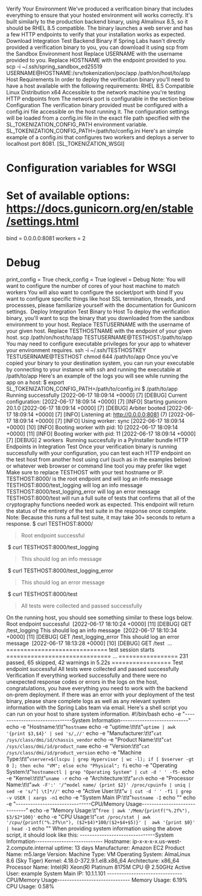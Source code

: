 Verify Your Environment
We've produced a verification binary that includes everything to ensure that your hosted environment will works correctly. It's built similarly to the production backend binary, using Almalinux 8.5, so it should be RHEL 8.5 compatible. The binary launches a web server and has a few HTTP endpoints to verify that your installation works as expected.
Download Integration Test Backend Binary
If Spring Labs hasn't directly provided a verification binary to you, you can download it using scp from the Sandbox Environment host
Replace USERNAME with the username provided to you.
Replace HOSTNAME with the endpoint provided to you.
scp -i ~/.ssh/spring_sandbox_ed25519 USERNAME@HOSTNAME:/srv/tokenization/poc/app /path/on/host/to/app
Host Requirements
In order to deploy the verification binary you'll need to have a host available with the following requirements:
RHEL 8.5 Compatible Linux Distribution
x64
Accessible to the network machine you're testing HTTP endpoints from
The network port is configurable in the section below
Configuration
The verification binary provided must be configured with a config.ini file accessible on the host running it.
The configuration settings will be loaded from a config.ini file in the exact file path specified with the SL_TOKENIZATION_CONFIG_PATH environment variable.
SL_TOKENIZATION_CONFIG_PATH=/path/to/config.ini
Here's an simple example of a config.ini that configures two workers and deploys a server to localhost port 8081.
[SL_TOKENIZATION_WSGI]
# Configuration variables for WSGI
# Set of available options: https://docs.gunicorn.org/en/stable/settings.html
bind = 0.0.0.0:8081
workers = 2 
​
# Debug
print_config = True
check_config = True
loglevel = Debug
Note:
You will want to configure the number of cores of your host machine to match workers 
You will also want to configure the socket/port with bind
If you want to configure specific things like host SSL termination, threads, and processses, please familiarize yourself with the documentation for Gunicorn settings. ​
Deploy Integration Test Binary to Host
To deploy the verification binary, you'll want to scp the binary that you downloaded from the sandbox environment to your host.
Replace TESTUSERNAME with the username of your given host.
Replace TESTHOSTNAME with the endpoint of your given host.
scp /path/on/host/to/app TESTUSERNAME@TESTHOST:/path/to/app
You may need to configure executable privileges for your app to whatever your environment requires.
ssh -i ~/.ssh/TESTHOSTKEY TESTUSERNAME@TESTHOST chmod 644 /path/to/app
Once you've copied your binary to your destination system, you can run your executable by connecting to your instance with ssh and running the executable at /path/to/app
Here's an example of the logs you will see while running the app on a host:
$ export SL_TOKENIZATION_CONFIG_PATH=/path/to/config.ini
$ /path/to/app
​
Running successfully
[2022-06-17 18:09:14 +0000] [7] [DEBUG] Current configuration:
[2022-06-17 18:09:14 +0000] [7] [INFO] Starting gunicorn 20.1.0
[2022-06-17 18:09:14 +0000] [7] [DEBUG] Arbiter booted
[2022-06-17 18:09:14 +0000] [7] [INFO] Listening at: http://0.0.0.0:8081 (7)
[2022-06-17 18:09:14 +0000] [7] [INFO] Using worker: sync
[2022-06-17 18:09:14 +0000] [10] [INFO] Booting worker with pid: 10
[2022-06-17 18:09:14 +0000] [11] [INFO] Booting worker with pid: 11
[2022-06-17 18:09:14 +0000] [7] [DEBUG] 2 workers
​
Running succesfully in a PyInstaller bundle
HTTP Endpoints in Integration Test 
Once your verification binary is running successfully with your configuration, you can test each HTTP endpoint on the test host from another host using curl (such as in the examples below) or whatever web browser or command line tool you may prefer like wget
Make sure to replace TESTHOST with your test hostname or IP.
TESTHOST:8000/
is the root endpoint and will log an info message
TESTHOST:8000/test_logging
will log an info message
TESTHOST:8000/test_logging_error
will log an error message
TESTHOST:8000/test
will run a full suite of tests that confirms that all of the cryptography functions needed work as expected. This endpoint will return the status of the entirety of the test suite in the response once complete. Note: Because this runs a full test suite, it may take 30+ seconds to return a response.
$ curl TESTHOST:8000/
> <p>Root endpoint successful</p>
​
$ curl TESTHOST:8000/test_logging
> <p>This should log an info message</p>
​
$ curl TESTHOST:8000/test_logging_error
> <p>This should log an error message</p>
​
$ curl TESTHOST:8000/test
> <p>All tests were collected and passed successfully</p>
On the running host, you should see something similar to these logs below.
Root endpoint successful
​
[2022-06-17 18:10:24 +0000] [11] [DEBUG] GET /test_logging
This should log an info message
​
[2022-06-17 18:10:34 +0000] [11] [DEBUG] GET /test_logging_error
This should log an error message
​
[2022-06-17 18:13:28 +0000] [10] [DEBUG] GET /test
​
...
============================= test session starts ==============================
...
================= 231 passed, 65 skipped, 42 warnings in 5.22s =================
Test endpoint successful
All tests were collected and passed successfully
​
Verification
If everything worked successfully and there were no unexpected response codes or errors in the logs on the host, congratulations, you have everything you need to work with the backend on-prem deployment.
If there was an error with your deployment of the test binary, please share complete logs as well as any relevant system information with the Spring Labs team via email.
Here's a shell script you can run on your host to share system information.
#!/bin/bash
echo -e "-------------------------------System Information----------------------------"
echo -e "Hostname:\t\t"`hostname`
echo -e "uptime:\t\t\t"`uptime | awk '{print $3,$4}' | sed 's/,//'`
echo -e "Manufacturer:\t\t"`cat /sys/class/dmi/id/chassis_vendor`
echo -e "Product Name:\t\t"`cat /sys/class/dmi/id/product_name`
echo -e "Version:\t\t"`cat /sys/class/dmi/id/product_version`
echo -e "Machine Type:\t\t"`vserver=$(lscpu | grep Hypervisor | wc -l); if [ $vserver -gt 0 ]; then echo "VM"; else echo "Physical"; fi`
echo -e "Operating System:\t"`hostnamectl | grep "Operating System" | cut -d ' ' -f5-`
echo -e "Kernel:\t\t\t"`uname -r`
echo -e "Architecture:\t\t"`arch`
echo -e "Processor Name:\t\t"`awk -F':' '/^model name/ {print $2}' /proc/cpuinfo | uniq | sed -e 's/^[ \t]*//'`
echo -e "Active User:\t\t"`w | cut -d ' ' -f1 | grep -v USER | xargs -n1`
echo -e "System Main IP:\t\t"`hostname -I`
echo ""
echo -e "-------------------------------CPU/Memory Usage------------------------------"
echo -e "Memory Usage:\t"`free | awk '/Mem/{printf("%.2f%"), $3/$2*100}'`
echo -e "CPU Usage:\t"`cat /proc/stat | awk '/cpu/{printf("%.2f%\n"), ($2+$4)*100/($2+$4+$5)}' |  awk '{print $0}' | head -1`
echo ""
When providing system information using the above script, it should look like this:
-------------------------------System Information----------------------------
Hostname:		ip-x-x-x-x.us-west-2.compute.internal
uptime:			13 days
Manufacturer:		Amazon EC2
Product Name:		m5.large
Version:
Machine Type:		VM
Operating System:	AlmaLinux 8.6 (Sky Tiger)
Kernel:			4.18.0-372.9.1.el8.x86_64
Architecture:		x86_64
Processor Name:		Intel(R) Xeon(R) Platinum 8175M CPU @ 2.50GHz
Active User:		example
System Main IP:		10.1.1.101
​
-------------------------------CPU/Memory Usage------------------------------
Memory Usage:	6.19%
CPU Usage:	0.58%
​
